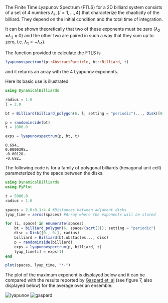 The Finite Time Lyapunov Spectrum (FTLS) for a 2D billiard system consists of a set of 4 numbers $\lambda_i \, , \{ i = 1, ...,4 \}$ that characterize the chaoticity of the billiard. They depend on the initial condition and the total time of integration.

It can be shown theoretically that two of these exponents must be zero ($\lambda_2$ =$\lambda_3$ = 0) and the other two are paired in such a way that they sum up to zero, i.e. $\lambda_1 =  -\lambda_4$).

The function provided to calculate the FTLS is
```julia
lyapunovspectrum!(p::AbstractParticle, bt::Billiard, t)
```
and it returns an array with the 4 Lyapunov exponents.

Here its basic use is illustrated
```julia
using DynamicalBilliards

radius = 1.0
l = 2.0

bt = Billiard(billiard_polygon(6, l; setting = "periodic")..., Disk([0., 0.], radius))

p = randominside(bt)
t = 1000.0

exps = lyapunovspectrum(p, bt, t)
```
```
0.694…
0.0000395…
-0.00128…
-0.692…
```


The following code is for a family of polygonal billiards (hexagonal unit cell) parameterized by the space between the disks.

```julia
using DynamicalBilliards
using PyPlot

t = 5000.0
radius = 1.0

spaces = 2.0:0.1:4.4 #Distances between adjacent disks
lyap_time = zeros(spaces) #Array where the exponents will be stored

for (i, space) in enumerate(spaces)
    bt = billiard_polygon(6, space/(sqrt(3)); setting = "periodic")
    disc = Disk([0., 0.], radius)
    billiard = Billiard(bt.obstacles..., disc)
    p = randominside(billiard)
    exps = lyapunovspectrum(p, billiard, t)
    lyap_time[i] = exps[1]
end

plot(spaces, lyap_time, "*-")
```

The plot of the maximum exponent is displayed below and it can be compared with the results reported by [Gaspard et. al](https://journals.aps.org/pre/abstract/10.1103/PhysRevE.51.5332) (see figure 7, also displayed below) for the average over an ensemble.

![lyapunov](https://i.imgur.com/LuwksbL.png)
![gaspard](https://i.imgur.com/kBDh0OJ.png)

